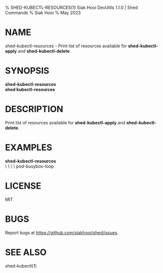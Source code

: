 % SHED-KUBECTL-RESOURCES(1) Siak Hooi DevUtils 1.1.0 | Shed Commands
% Siak Hooi
% May 2023

# NAME
shed-kubectl-resources - Print list of resources available for **shed-kubectl-apply** and **shed-kubectl-delete**.

# SYNOPSIS
**shed-kubectl-resources**\
**shed kubectl-resources**

# DESCRIPTION
Print list of resources available for **shed-kubectl-apply** and **shed-kubectl-delete**.

# EXAMPLES
**shed-kubectl-resources**\
\ \ \ \  pod-busybox-loop

# LICENSE
MIT

# BUGS
Report bugs at https://github.com/siakhooi/shed/issues.

# SEE ALSO
shed-kubectl(1)
